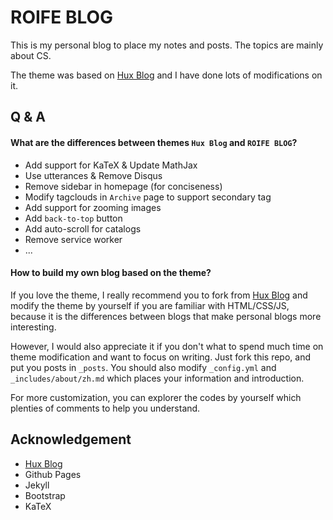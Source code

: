 # ROIFE BLOG

This is my personal blog to place my notes and posts. The topics are mainly about CS.

The theme was based on [Hux Blog](https://github.com/Huxpro/huxpro.github.io) and I have done lots of modifications on it.

## Q & A

#### What are the differences between themes `Hux Blog` and `ROIFE BLOG`?

- Add support for KaTeX & Update MathJax
- Use utterances & Remove Disqus
- Remove sidebar in homepage (for conciseness)
- Modify tagclouds in `Archive` page to support secondary tag
- Add support for zooming images
- Add `back-to-top` button
- Add auto-scroll for catalogs
- Remove service worker
- ...

#### How to build my own blog based on the theme?

If you love the theme, I really recommend you to fork from [Hux Blog](https://github.com/Huxpro/huxpro.github.io) and modify the theme by yourself if you are familiar with HTML/CSS/JS, because it is the differences between blogs that make personal blogs more interesting.

However, I would also appreciate it if you don't what to spend much time on theme modification and want to focus on writing. Just fork this repo, and put you posts in `_posts`. You should also modify `_config.yml` and `_includes/about/zh.md` which places your information and introduction.

For more customization, you can explorer the codes by yourself which plenties of comments to help you understand.

## Acknowledgement

- [Hux Blog](https://github.com/Huxpro/huxpro.github.io)
- Github Pages
- Jekyll
- Bootstrap
- KaTeX

